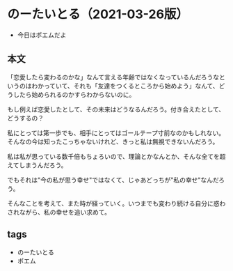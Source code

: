 # のーたいとる（2021-03-26版）

- 今日はポエムだよ

## 本文

「恋愛したら変わるのかな」なんて言える年齢ではなくなっているんだろうなというのはわかっていて、それも「友達をつくるところから始めよう」なんて、どうしたら始められるのかすらわからないのに。

もし例えば恋愛したとして、その未来はどうなるんだろう。付き合えたとして、どうするの？

私にとっては第一歩でも、相手にとってはゴールテープ寸前なのかもしれない。そんなの今は知ったこっちゃないけれど、きっと私は無視できないんだろう。

私は私が思っている数千倍もちょろいので、理論とかなんとか、そんな全てを超えてしまうんだろう。

でもそれは"今の私が思う幸せ"ではなくて、じゃあどっちが"私の幸せ"なんだろう。

そんなことを考えて、また時が経っていく。いつまでも変わり続ける自分に惑わされながら、私の幸せを追い求めて。

## tags
- のーたいとる
- ポエム
